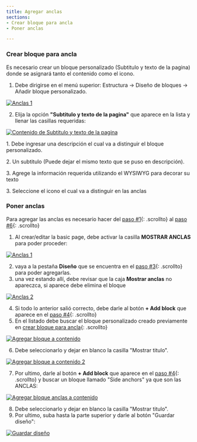 ```yaml
---
title: Agregar anclas
sections:
- Crear bloque para ancla
- Poner anclas

---
```


### Crear bloque para ancla

Es necesario crear un bloque personalizado (Subtitulo y texto de la pagina) donde se asignará tanto el contenido como el icono.

1. Debe dirigirse en el menú superior: Estructura → Diseño de bloques → Añadir bloque personalizado.
<a href="assets/images/pagina/anclas_6.jpg" data-magnify="gallery" class="col-sm-12">
    <img class="rounded" src="assets/images/pagina/anclas_6.jpg" alt="Anclas 1" class="col-sm-6" />
</a>

2. Elija la opción **"Subtitulo y texto de la pagina"** que aparece en la lista y llenar las casillas requeridas:

<div class="row mt-2">
<div class="col-md-6 col-sm-6 col-xs-12">
<a href="asssets/images/pagina/anclas_5.jpg" data-magnify="gallery" class="mask">
    <img class="img-responsive rounded" src="assets/images/pagina/anclas_5.jpg" alt="Contenido de Subtitulo y texto de la pagina" />
</a>
</div>
<div class="col-md-6 col-sm-6 col-xs-12">
<p>1. Debe ingresar una descripción el cual va a distinguir el bloque personalizado.</p>
<p>2. Un subtitulo (Puede dejar el mismo texto que se puso en descripción).</p>
<p>3. Agrege la información requerida utilizando el WYSIWYG para decorar su texto</p>
<p>3. Seleccione el icono el cual va a distinguir en las anclas</p>
</div>
</div>

### Poner anclas
Para agregar las anclas es necesario hacer del [paso #1](#paso-1){: .scrollto} al [paso #6](#paso-6){: .scrollto}

1. Al crear/editar la basic page, debe activar la casilla **MOSTRAR ANCLAS** para poder proceder:
<a href="assets/images/pagina/anclas_1.jpg" data-magnify="gallery" class="col-sm-12">
    <img class="rounded" src="assets/images/pagina/anclas_1.jpg" alt="Anclas 1" class="col-sm-6" />
</a>

2. vaya a la pestaña **Diseño** que se encuentra en el [paso #3](#paso-3){: .scrollto} para poder agregarlas.
3. una vez estando allí, debe revisar que la caja **Mostrar anclas** no apareczca, si aparece debe elimina el bloque
<a href="assets/images/pagina/anclas_2.jpg" data-magnify="gallery" class="col-sm-12">
    <img class="rounded" src="assets/images/pagina/anclas_2.jpg" alt="Anclas 2" class="col-sm-6" />
</a>

4. Si todo lo anterior salió correcto, debe darle al botón **+ Add block** que aparece en el [paso #4](#paso-4){: .scrollto}
5. En el listado debe buscar el bloque personalizado creado previamente en [crear bloque para ancla](#crear-bloque-para-ancla){: .scrollto}
<a href="assets/images/pagina/img_7.jpg" data-magnify="gallery" class="col-sm-12">
    <img class="rounded" src="assets/images/pagina/img_7.jpg" alt="Agregar bloque a contenido" class="col-sm-6" />
</a>

6. Debe seleccionarlo y dejar en blanco la casilla "Mostrar titulo".
<a href="assets/images/pagina/img_8.jpg" data-magnify="gallery" class="col-sm-12">
    <img class="rounded" src="assets/images/pagina/img_8.jpg" alt="Agregar bloque a contenido 2" class="col-sm-6" />
</a>

7. Por ultimo, darle al botón **+ Add block** que aparece en el [paso #4](#paso-4){: .scrollto} y buscar un bloque llamado "Side anchors" ya que son las ANCLAS:

<a href="assets/images/pagina/img_8.jpg" data-magnify="gallery" class="col-sm-12">
    <img class="rounded" src="assets/images/pagina/anclas_7.jpg" alt="Agregar bloque anclas a contenido" class="col-sm-6" />
</a>

8. Debe seleccionarlo y dejar en blanco la casilla "Mostrar titulo".
9. Por ultimo, suba hasta la parte superior y darle al botón "Guardar diseño":
<a href="assets/images/pagina/img_9.jpg" data-magnify="gallery">
    <img class="rounded" src="assets/images/pagina/img_9.jpg" alt="Guardar diseño" />
</a>



